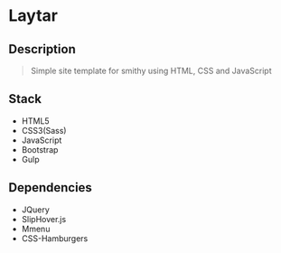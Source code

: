 # Laytar

## Description

> Simple site template for smithy using HTML, CSS and JavaScript

## Stack

- HTML5
- CSS3(Sass)
- JavaScript
- Bootstrap
- Gulp

## Dependencies

- JQuery
- SlipHover.js
- Mmenu
- CSS-Hamburgers
